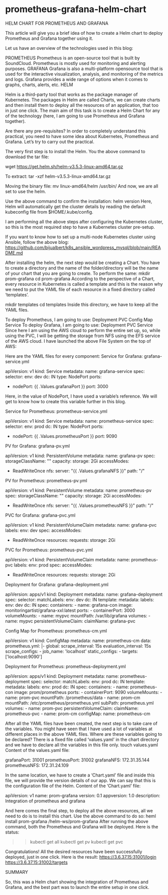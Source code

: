 # prometheus-grafana-helm-chart
HELM CHART FOR PROMETHEUS AND GRAFANA

This article will give you a brief idea of how to create a Helm chart to deploy Prometheus and Grafana together using it.

Let us have an overview of the technologies used in this blog:

PROMETHEUS
Prometheus is an open-source tool that is built by SoundCloud.
Prometheus is mostly used for monitoring and alerting purposes.
GRAFANA
Grafana is also a multi-platform opensource tool that is used for the interactive visualization, analysis, and monitoring of the metrics and logs.
Grafana provides a wide range of options when it comes to graphs, charts, alerts, etc.
HELM

Helm is a third-party tool that works as the package manager of Kubernetes.
The packages in Helm are called Charts, we can create charts and then install them to deploy all the resources of an application, that too in just one click.
The main aim of this task is to create a Helm Chart for any of the technology (here, I am going to use Prometheus and Grafana together).

Are there any pre-requisites?
In order to completely understand this practical, you need to have some idea about Kubernetes, Prometheus and Grafana.
Let’s try to carry out the practical.

The very first step is to install the Helm.
You the above command to download the tar file:

wget https://get.helm.sh/helm-v3.5.3-linux-amd64.tar.gz

To extract:
tar -xzf helm-v3.5.3-linux-amd64.tar.gz

Moving the binary file:
mv linux-amd64/helm /usr/bin/
And now, we are all set to use the helm.

Use the above command to confirm the installation:
helm version
Here, Helm will automatically get the cluster details by reading the default kubeconfig file from $HOME/.kube/config.

I am performing all the above steps after configuring the Kubernetes cluster, so this is the most required step to have a Kubernetes cluster pre-setup.

If you want to know how to set up a multi-node Kubernetes cluster using Ansible, follow the above blog:
https://github.com/bijualbert/k8s_ansible_wordpress_mysql/blob/main/README.md

After installing the helm, the next step would be creating a Chart.
You have to create a directory and the name of the folder/directory will be the name of your chart that you are going to create.
To perform the same:
mkdir prom-grafana
cd prom-grafana
According to the perspective of a Chart, every resource in Kubernetes is called a template and this is the reason why we need to put the YAML file of each resource in a fixed directory called ‘templates’.

mkdir templates
cd templates
Inside this directory, we have to keep all the YAML files.

To deploy Prometheus, I am going to use:
Deployment
PVC
Config Map
Service
To deploy Grafana, I am going to use:
Deployment
PVC
Service
Since here I am using the AWS cloud to perform the entire set up, so, while using the PVC, I will be getting the storage from NFS using the EFS service of the AWS cloud.
I have launched the above File System on the top of AWS:

Here are the YAML files for every component:
Service for Grafana:
grafana-service.yml 

apiVersion: v1
kind: Service
metadata:
  name: grafana-service
spec:
  selector:
    env: dev
    dc: IN
  type: NodePort
  ports:
  - nodePort: {{ .Values.grafanaPort }}
    port: 3000

Here, in the value of NodePort, I have used a variable’s reference. We will get to know how to create this variable further in this blog.

Service for Prometheus:
prometheus-service.yml

apiVersion: v1
kind: Service
metadata:
  name: prometheus-service
spec:
  selector:
    env: prod
    dc: IN
  type: NodePort
  ports:
  - nodePort: {{ .Values.prometheusPort }}
    port: 9090

PV for Grafana:
grafana-pv.yml

apiVersion: v1
kind: PersistentVolume
metadata:
  name: grafana-pv
spec:
  storageClassName: ""
  capacity:
    storage: 2Gi
  accessModes:
  - ReadWriteOnce
  nfs:
    server: "{{ .Values.grafanaNFS }}"
    path: "/"

PV for Prometheus:
prometheus-pv.yml

apiVersion: v1
kind: PersistentVolume
metadata:
  name: prometheus-pv
spec:
  storageClassName: ""
  capacity:
    storage: 2Gi
  accessModes:
  - ReadWriteOnce
  nfs:
    server: "{{ .Values.prometheusNFS }}"
    path: "/"

PVC for Grafana:
grafana-pvc.yml

apiVersion: v1
kind: PersistentVolumeClaim
metadata:
  name: grafana-pvc
  labels:
    env: dev
spec:
  accessModes:
  - ReadWriteOnce
  resources:
    requests:
      storage: 2Gi


PVC for Prometheus:
prometheus-pvc.yml

apiVersion: v1
kind: PersistentVolumeClaim
metadata:
  name: prometheus-pvc
  labels:
    env: prod
spec:
  accessModes:
  - ReadWriteOnce
  resources:
    requests:
      storage: 2Gi

Deployment for Grafana:
grafana-deployment.yml

apiVersion: apps/v1
kind: Deployment
metadata:
  name: grafana-deployment
spec:
  selector:
    matchLabels:
      env: dev
      dc: IN
  template: 
    metadata: 
      labels:
        env: dev
        dc: IN
    spec:
      containers:
      - name: grafana-con
        image: monitoringartist/grafana-xxl:latest
        ports:
        - containerPort: 3000
        volumeMounts:
        - name: mypvc
          mountPath: /var/lib/grafana
      volumes:
      - name: mypvc
        persistentVolumeClaim:
          claimName: grafana-pvc

Config Map for Prometheus:
prometheus-cm.yml

apiVersion: v1
kind: ConfigMap
metadata:
  name: prometheus-cm
data:
  prometheus.yml: |-
    global:
      scrape_interval: 15s
      evaluation_interval: 15s
    scrape_configs:
      - job_name: 'localhost'
        static_configs:
        - targets: ['localhost:9090']

Deployment for Prometheus:
prometheus-deployment.yml

apiVersion: apps/v1
kind: Deployment
metadata:
  name: prometheus-deployment
spec:
  selector:
    matchLabels:
      env: prod
      dc: IN
  template: 
    metadata: 
      labels:
        env: prod
        dc: IN
    spec:
      containers:
      - name: prometheus-con
        image: prom/prometheus
        ports:
        - containerPort: 9090
        volumeMounts:
        - name: prom-pvc
          mountPath: /prometheus/data
        - name: prom-cm
          mountPath: /etc/prometheus/prometheus.yml
          subPath: prometheus.yml
      volumes:
      - name: prom-pvc
        persistentVolumeClaim:
          claimName: prometheus-pvc
      - name: prom-cm
        configMap:
          name: prometheus-cm

After all the YAML files have been created, the next step is to take care of the variables.
You might have seen that I have used a lot of variables at different places in the above YAML files. Where are these variables going to be declared?
There is a fixed file called ‘values.yaml’ in the chart directory and we have to declare all the variables in this file only.
touch values.yaml
Content of the values.yaml file:

grafanaPort: 31001
prometheusPort: 31002
grafanaNFS: 172.31.35.144
prometheusNFS: 172.31.24.109

In the same location, we have to create a ‘Chart.yaml’ file and inside this file, we will provide the version details of our app. We can say that this is the configuration file of the Helm.
Content of the ‘Chart.yaml’ file:

apiVersion: v1
name: prom-grafana
version: 0.1
appversion: 1.0
description: Integration of prometheus and grafana

And here comes the final step, to deploy all the above resources, all we need to do is to install this chart. Use the above command to do so:
heml install prom-grafana /helm-ws/prom-grafana
After running the above command, both the Prometheus and Grafana will be deployed. Here is the status:
>> kubectl get all
>> kubectl get pv
>> kubectl get pvc



Congratulations! All the desired resources have been successfully deployed, just in one click. Here is the result:
https://3.6.37.15:31001/login
https://3.6.37.15:31002/targets

SUMMARY

So, this was a Helm chart showing the integration of Prometheus and Grafana, and the best part was to launch the entire setup in one click.

